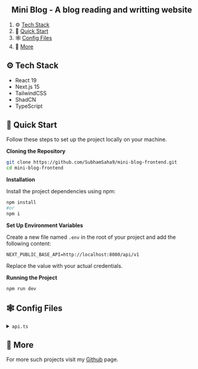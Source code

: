 <h2 align="center">Mini Blog - A blog reading and writting website</h2>

1. ⚙️ [Tech Stack](#tech-stack)
2. 🤸 [Quick Start](#quick-start)
3. 🕸️ [Config Files](#config-files)
4. 🚀 [More](#more)

## <a name="tech-stack">⚙️ Tech Stack</a>

- React 19
- Next.js 15
- TailwindCSS
- ShadCN
- TypeScript

## <a name="quick-start">🤸 Quick Start</a>

Follow these steps to set up the project locally on your machine.

**Cloning the Repository**

```bash
git clone https://github.com/SubhamSaha9/mini-blog-frontend.git
cd mini-blog-frontend
```

**Installation**

Install the project dependencies using npm:

```bash
npm install
#or
npm i
```

**Set Up Environment Variables**

Create a new file named `.env` in the root of your project and add the following content:

```env
NEXT_PUBLIC_BASE_API=http://localhost:8080/api/v1
```

Replace the value with your actual credentials.

**Running the Project**

```bash
npm run dev
```

## <a name="config-files">🕸️ Config Files</a>

<details>
<summary><code>api.ts</code></summary>

```typescript
import axios from "axios";
import {
  setLoading,
  setError,
  setPosts,
  addPost,
  updatePostInState,
  removePost,
} from "@/slice/postsSlice";
import { AppDispatch } from "@/store";
import { AdminPost, CreatePostData } from "@/lib/types";

const API_BASE_URL = process.env.NEXT_PUBLIC_BASE_API;

// Create axios instance
const apiClient = axios.create({
  baseURL: API_BASE_URL,
  headers: {
    "Content-Type": "application/json",
  },
  timeout: 10000,
});

apiClient.interceptors.request.use(
  (config) => {
    console.log(
      `Making ${config.method?.toUpperCase()} request to ${config.url}`
    );
    return config;
  },
  (error) => {
    return Promise.reject(error);
  }
);

apiClient.interceptors.response.use(
  (response) => {
    return response;
  },
  (error) => {
    const errorMessage =
      error.response?.data?.error ||
      error.message ||
      "An unexpected error occurred";
    console.log("API Error:", errorMessage);
    return new Error(errorMessage);
  }
);

// Admin Posts API Functions
export async function fetchAdminPosts(dispatch: AppDispatch) {
  dispatch(setLoading(true));
  dispatch(setError(null));

  try {
    const { data } = await apiClient.get("/admin/posts");
    const res = data?.data;
    dispatch(setPosts(res));
    return res;
  } catch (error) {
    const errorMessage =
      error instanceof Error ? error.message : "Failed to fetch posts";
    dispatch(setError(errorMessage));
    throw error;
  } finally {
    dispatch(setLoading(false));
  }
}

export async function createAdminPost(
  postData: CreatePostData,
  dispatch: AppDispatch
) {
  dispatch(setLoading(true));
  dispatch(setError(null));

  try {
    const { data } = await apiClient.post("/admin/posts", postData);
    dispatch(addPost(data.data));
    return data.data;
  } catch (error) {
    const errorMessage =
      error instanceof Error ? error.message : "Failed to create post";
    dispatch(setError(errorMessage));
    throw error;
  } finally {
    dispatch(setLoading(false));
  }
}

export async function updateAdminPost(
  id: string,
  postData: Partial<AdminPost>,
  dispatch: AppDispatch
) {
  dispatch(setLoading(true));
  dispatch(setError(null));

  try {
    const { data } = await apiClient.put(`/admin/posts/${id}`, postData);
    dispatch(updatePostInState(data.data));
    return data.data;
  } catch (error) {
    const errorMessage =
      error instanceof Error ? error.message : "Failed to update post";
    dispatch(setError(errorMessage));
    throw error;
  } finally {
    dispatch(setLoading(false));
  }
}

export async function deleteAdminPost(id: string, dispatch: AppDispatch) {
  dispatch(setLoading(true));
  dispatch(setError(null));

  try {
    await apiClient.delete(`/admin/posts/${id}`);
    dispatch(removePost(id));
  } catch (error) {
    const errorMessage =
      error instanceof Error ? error.message : "Failed to delete post";
    dispatch(setError(errorMessage));
    throw error;
  } finally {
    dispatch(setLoading(false));
  }
}
```

</details>

## <a name="more">🚀 More</a>

For more such projects visit my [Github](https://github.com/SubhamSaha9) page.
